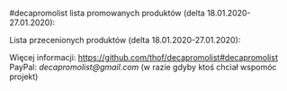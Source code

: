 #decapromolist lista promowanych produktów (delta 18.01.2020-27.01.2020):


Lista przecenionych produktów (delta 18.01.2020-27.01.2020):

Więcej informacji: https://github.com/thof/decapromolist#decapromolist  
PayPal: _decapromolist@gmail.com_ (w razie gdyby ktoś chciał wspomóc projekt)  
